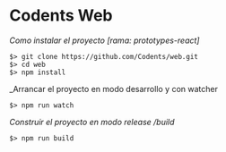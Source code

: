 # **Codents Web**

_Como instalar el proyecto [rama: prototypes-react]_
```
$> git clone https://github.com/Codents/web.git
$> cd web
$> npm install
```

_Arrancar el proyecto en modo desarrollo y con watcher
```
$> npm run watch
```

_Construir el proyecto en modo release /build_
```
$> npm run build
```
